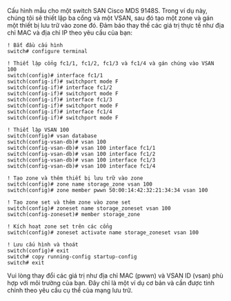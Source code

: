 Cấu hình mẫu cho một switch SAN Cisco MDS 9148S. Trong ví dụ này, chúng tôi sẽ thiết lập ba cổng và một VSAN, sau đó tạo một zone và gán một thiết bị lưu trữ vào zone đó. Đảm bảo thay thế các giá trị thực tế như địa chỉ MAC và địa chỉ IP theo yêu cầu của bạn:

```
! Bắt đầu cấu hình
switch# configure terminal

! Thiết lập cổng fc1/1, fc1/2, fc1/3 và fc1/4 và gán chúng vào VSAN 100
switch(config)# interface fc1/1
switch(config-if)# switchport mode F
switch(config-if)# interface fc1/2
switch(config-if)# switchport mode F
switch(config-if)# interface fc1/3
switch(config-if)# switchport mode F
switch(config-if)# interface fc1/4
switch(config-if)# switchport mode F

! Thiết lập VSAN 100
switch(config)# vsan database
switch(config-vsan-db)# vsan 100
switch(config-vsan-db)# vsan 100 interface fc1/1
switch(config-vsan-db)# vsan 100 interface fc1/2
switch(config-vsan-db)# vsan 100 interface fc1/3
switch(config-vsan-db)# vsan 100 interface fc1/4

! Tạo zone và thêm thiết bị lưu trữ vào zone
switch(config)# zone name storage_zone vsan 100
switch(config)# zone member pwwn 50:00:14:42:32:21:34:34 vsan 100

! Tạo zone set và thêm zone vào zone set
switch(config)# zoneset name storage_zoneset vsan 100
switch(config-zoneset)# member storage_zone

! Kích hoạt zone set trên các cổng
switch(config)# zoneset activate name storage_zoneset vsan 100

! Lưu cấu hình và thoát
switch(config)# exit
switch# copy running-config startup-config
switch# exit
```

Vui lòng thay đổi các giá trị như địa chỉ MAC (pwwn) và VSAN ID (vsan) phù hợp với môi trường của bạn. Đây chỉ là một ví dụ cơ bản và cần được tinh chỉnh theo yêu cầu cụ thể của mạng lưu trữ.